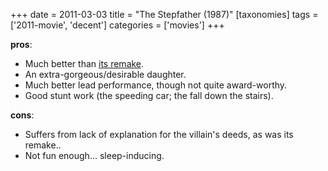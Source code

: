 +++
date = 2011-03-03
title = "The Stepfather (1987)"
[taxonomies]
tags = ['2011-movie', 'decent']
categories = ['movies']
+++

**pros**:

-   Much better than [its remake].
-   An extra-gorgeous/desirable daughter.
-   Much better lead performance, though not quite award-worthy.
-   Good stunt work (the speeding car; the fall down the stairs).

**cons**:

-   Suffers from lack of explanation for the villain's deeds, as was
    its remake..
-   Not fun enough... sleep-inducing.

  [its remake]: @/the-stepfather-2009.md
